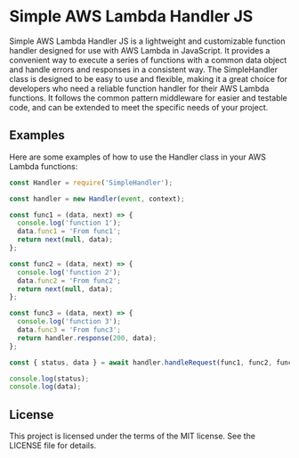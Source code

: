 # Simple AWS Lambda Handler JS

Simple AWS Lambda Handler JS is a lightweight and customizable function handler designed for use with AWS Lambda in JavaScript. It provides a convenient way to execute a series of functions with a common data object and handle errors and responses in a consistent way. The SimpleHandler class is designed to be easy to use and flexible, making it a great choice for developers who need a reliable function handler for their AWS Lambda functions. It follows the common pattern middleware for easier and testable code, and can be extended to meet the specific needs of your project.

## Examples

Here are some examples of how to use the Handler class in your AWS Lambda functions:

```javascript   
const Handler = require('SimpleHandler');

const handler = new Handler(event, context);

const func1 = (data, next) => {
  console.log('function 1');
  data.func1 = 'From func1';
  return next(null, data);
};

const func2 = (data, next) => {
  console.log('function 2');
  data.func2 = 'From func2';
  return next(null, data);
};

const func3 = (data, next) => {
  console.log('function 3');
  data.func3 = 'From func3';
  return handler.response(200, data);
};

const { status, data } = await handler.handleRequest(func1, func2, func3);

console.log(status);
console.log(data);
```

## License

This project is licensed under the terms of the MIT license. See the LICENSE file for details.